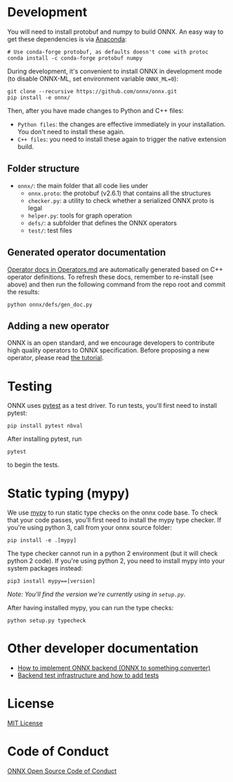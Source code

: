 <!--- SPDX-License-Identifier: Apache-2.0 -->

# Development

You will need to install protobuf and numpy to build ONNX. An easy
way to get these dependencies is via [Anaconda](https://www.anaconda.com/download/):

```
# Use conda-forge protobuf, as defaults doesn't come with protoc
conda install -c conda-forge protobuf numpy
```

During development, it's convenient to install ONNX in development mode (to disable ONNX-ML, set environment variable `ONNX_ML=0`):

```
git clone --recursive https://github.com/onnx/onnx.git
pip install -e onnx/
```
Then, after you have made changes to Python and C++ files:

- `Python files`: the changes are effective immediately in your installation. You don't need to install these again.
- `C++ files`: you need to install these again to trigger the native extension build.

## Folder structure

- `onnx/`: the main folder that all code lies under
  - `onnx.proto`: the protobuf (v2.6.1) that contains all the structures
  - `checker.py`: a utility to check whether a serialized ONNX proto is legal
  - `helper.py`: tools for graph operation
  - `defs/`: a subfolder that defines the ONNX operators
  - `test/`: test files

## Generated operator documentation

[Operator docs in Operators.md](Operators.md) are automatically generated based on C++ operator definitions. To refresh these docs, remember to re-install (see above) and then run the following command from the repo root and commit the results:

```
python onnx/defs/gen_doc.py
```

## Adding a new operator

ONNX is an open standard, and we encourage developers to contribute high
quality operators to ONNX specification.
Before proposing a new operator, please read [the tutorial](AddNewOp.md).

# Testing

ONNX uses [pytest](https://docs.pytest.org) as a test driver. To run tests, you'll first need to install pytest:

```
pip install pytest nbval
```

After installing pytest, run

```
pytest
```

to begin the tests.

# Static typing (mypy)

We use [mypy](http://mypy-lang.org/) to run static type checks on the onnx code base. To check that your code passes, you'll first need to install the mypy type checker. If you're using python 3, call from your onnx source folder:

```
pip install -e .[mypy]
```

The type checker cannot run in a python 2 environment (but it will check python 2 code).
If you're using python 2, you need to install mypy into your system packages instead:

```
pip3 install mypy==[version]
```
*Note: You'll find the version we're currently using in `setup.py`.*

After having installed mypy, you can run the type checks:

```
python setup.py typecheck
```


# Other developer documentation

* [How to implement ONNX backend (ONNX to something converter)](ImplementingAnOnnxBackend.md)
* [Backend test infrastructure and how to add tests](OnnxBackendTest.md)

# License

[MIT License](https://github.com/onnx/onnx/blob/master/LICENSE)

# Code of Conduct

[ONNX Open Source Code of Conduct](http://onnx.ai/codeofconduct.html)
